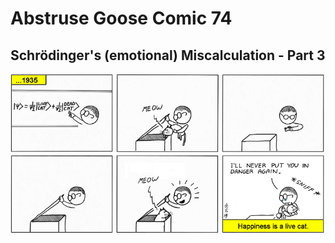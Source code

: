 # Abstruse Goose Comic 74
## Schrödinger's (emotional) Miscalculation - Part 3

![image](schrodinger_miscalc3.png)
